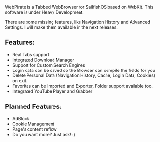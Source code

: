 WebPirate is a Tabbed WebBrowser for SailfishOS based on WebKit.
This software is under Heavy Development.

There are some missing features, like Navigation History and Advanced Settings.
I will make them available in the next releases.

Features:
-----
- Real Tabs support
- Integrated Download Manager
- Support for Custom Search Engines
- Login data can be saved so the Browser can compile the fields for you
- Delete Personal Data (Navigation History, Cache, Login Data, Cookies) on exit.
- Favorites can be Imported and Exporter, Folder support available too.
- Integrated YouTube Player and Grabber

Planned Features:
-----
- AdBlock
- Cookie Management
- Page's content reflow
- Do you want more? Just ask! :)